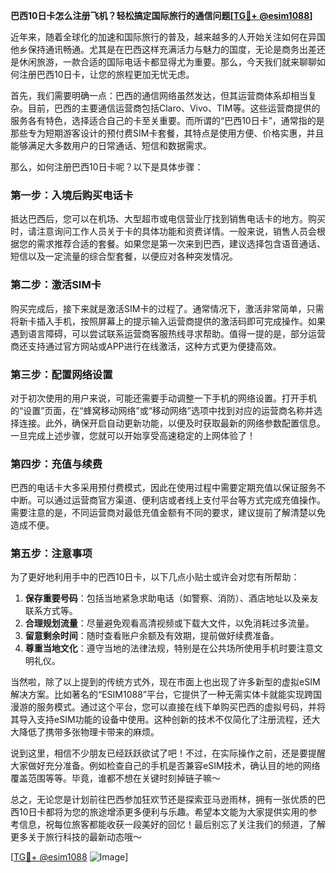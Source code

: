 **巴西10日卡怎么注册飞机？轻松搞定国际旅行的通信问题[[TG💪+ @esim1088](https://t.me/s/esim1088)]**

近年来，随着全球化的加速和国际旅行的普及，越来越多的人开始关注如何在异国他乡保持通讯畅通。尤其是在巴西这样充满活力与魅力的国度，无论是商务出差还是休闲旅游，一款合适的国际电话卡都显得尤为重要。那么，今天我们就来聊聊如何注册巴西10日卡，让您的旅程更加无忧无虑。

首先，我们需要明确一点：巴西的通信网络虽然发达，但其运营商体系却相当复杂。目前，巴西的主要通信运营商包括Claro、Vivo、TIM等。这些运营商提供的服务各有特色，选择适合自己的卡至关重要。而所谓的“巴西10日卡”，通常指的是那些专为短期游客设计的预付费SIM卡套餐，其特点是使用方便、价格实惠，并且能够满足大多数用户的日常通话、短信和数据需求。

那么，如何注册巴西10日卡呢？以下是具体步骤：

### **第一步：入境后购买电话卡**
抵达巴西后，您可以在机场、大型超市或电信营业厅找到销售电话卡的地方。购买时，请注意询问工作人员关于卡的具体功能和资费详情。一般来说，销售人员会根据您的需求推荐合适的套餐。如果您是第一次来到巴西，建议选择包含语音通话、短信以及一定流量的综合型套餐，以便应对各种突发情况。

### **第二步：激活SIM卡**
购买完成后，接下来就是激活SIM卡的过程了。通常情况下，激活非常简单，只需将新卡插入手机，按照屏幕上的提示输入运营商提供的激活码即可完成操作。如果遇到语言障碍，可以尝试联系运营商客服热线寻求帮助。值得一提的是，部分运营商还支持通过官方网站或APP进行在线激活，这种方式更为便捷高效。

### **第三步：配置网络设置**
对于初次使用的用户来说，可能还需要手动调整一下手机的网络设置。打开手机的“设置”页面，在“蜂窝移动网络”或“移动网络”选项中找到对应的运营商名称并选择连接。此外，确保开启自动更新功能，以便及时获取最新的网络参数配置信息。一旦完成上述步骤，您就可以开始享受高速稳定的上网体验了！

### **第四步：充值与续费**
巴西的电话卡大多采用预付费模式，因此在使用过程中需要定期充值以保证服务不中断。可以通过运营商官方渠道、便利店或者线上支付平台等方式完成充值操作。需要注意的是，不同运营商对最低充值金额有不同的要求，建议提前了解清楚以免造成不便。

### **第五步：注意事项**
为了更好地利用手中的巴西10日卡，以下几点小贴士或许会对您有所帮助：
1. **保存重要号码**：包括当地紧急求助电话（如警察、消防）、酒店地址以及亲友联系方式等。
2. **合理规划流量**：尽量避免观看高清视频或下载大文件，以免消耗过多流量。
3. **留意剩余时间**：随时查看账户余额及有效期，提前做好续费准备。
4. **尊重当地文化**：遵守当地的法律法规，特别是在公共场所使用手机时要注意文明礼仪。

当然啦，除了以上提到的传统方式外，现在市面上也出现了许多新型的虚拟eSIM解决方案。比如著名的“ESIM1088”平台，它提供了一种无需实体卡就能实现跨国漫游的服务模式。通过这个平台，您可以直接在线下单购买巴西的虚拟号码，并将其导入支持eSIM功能的设备中使用。这种创新的技术不仅简化了注册流程，还大大降低了携带多张物理卡带来的麻烦。

说到这里，相信不少朋友已经跃跃欲试了吧！不过，在实际操作之前，还是要提醒大家做好充分准备。例如检查自己的手机是否兼容eSIM技术，确认目的地的网络覆盖范围等等。毕竟，谁都不想在关键时刻掉链子嘛～

总之，无论您是计划前往巴西参加狂欢节还是探索亚马逊雨林，拥有一张优质的巴西10日卡都将为您的旅途增添更多便利与乐趣。希望本文能为大家提供实用的参考信息，祝每位旅客都能收获一段美好的回忆！最后别忘了关注我们的频道，了解更多关于旅行科技的最新动态哦～

[[TG💪+ @esim1088](https://t.me/s/esim1088) ![Image](https://i.postimg.cc/4NQfJmqS/Snipaste-2025-05-13-00-14-12.png)]